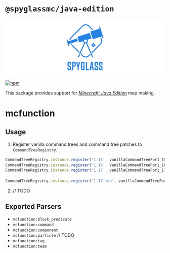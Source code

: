 # `@spyglassmc/java-edition`

![banner](https://raw.githubusercontent.com/SpyglassMC/logo/main/banner.png)

[![npm](https://img.shields.io/npm/v/@spyglassmc/java-edition.svg?logo=npm&style=flat-square)](https://npmjs.com/package/@spyglassmc/java-edition)

This package provides support for [_Minecraft: Java Edition_][java-edition] map making.

# mcfunction

## Usage

1. Register vanilla command trees and command tree patches to `CommandTreeRegistry`.
```typescript
CommandTreeRegistry.instance.register('1.15', vanillaCommandTreeFor1_15)
CommandTreeRegistry.instance.register('1.16', vanillaCommandTreeFor1_16)
CommandTreeRegistry.instance.register('1.17', vanillaCommandTreeFor1_17)

CommandTreeRegistry.instance.register('1.17-tdn', vanillaCommandTreeFor1_17, tridentCommandTreePatchFor1_17)
```
2. // TODO

## Exported Parsers

- `mcfunction:block_predicate`
- `mcfunction:command`
- `mcfunction:component`
- `mcfunction:particle` // TODO
- `mcfunction:tag`
- `mcfunction:team`

[java-edition]: https://minecraft.fandom.com/Java_Edition
